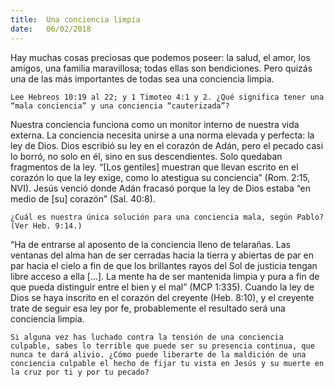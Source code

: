 ```yaml
---
title:  Una conciencia limpia
date:   06/02/2018
---
```


Hay muchas cosas preciosas que podemos poseer: la salud, el amor, los amigos, una familia maravillosa; todas ellas son bendiciones. Pero quizás una de las más importantes de todas sea una conciencia limpia.

`Lee Hebreos 10:19 al 22; y 1 Timoteo 4:1 y 2. ¿Qué significa tener una “mala conciencia” y una conciencia “cauterizada”?`

Nuestra conciencia funciona como un monitor interno de nuestra vida externa. La conciencia necesita unirse a una norma elevada y perfecta: la ley de Dios. Dios escribió su ley en el corazón de Adán, pero el pecado casi lo borró, no solo en él, sino en sus descendientes. Solo quedaban fragmentos de la ley. “[Los gentiles] muestran que llevan escrito en el corazón lo que la ley exige, como lo atestigua su conciencia” (Rom. 2:15, NVI). Jesús venció donde Adán fracasó porque la ley de Dios estaba “en medio de [su] corazón” (Sal. 40:8). 

`¿Cuál es nuestra única solución para una conciencia mala, según Pablo? (Ver Heb. 9:14.)`

“Ha de entrarse al aposento de la conciencia lleno de telarañas. Las ventanas del alma han de ser cerradas hacia la tierra y abiertas de par en par hacia el cielo a fin de que los brillantes rayos del Sol de justicia tengan libre acceso a ella [...]. La mente ha de ser mantenida limpia y pura a fin de que pueda distinguir entre el bien y el mal” (MCP 1:335). Cuando la ley de Dios se haya inscrito en el corazón del creyente (Heb. 8:10), y el creyente trate de seguir esa ley por fe, probablemente el resultado será una conciencia limpia. 

`Si alguna vez has luchado contra la tensión de una conciencia culpable, sabes lo terrible que puede ser su presencia continua, que nunca te dará alivio. ¿Cómo puede liberarte de la maldición de una conciencia culpable el hecho de fijar tu vista en Jesús y su muerte en la cruz por ti y por tu pecado?`